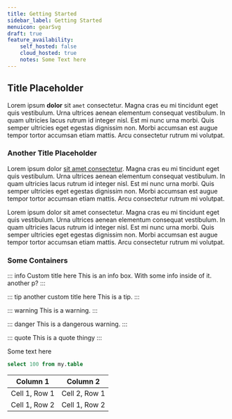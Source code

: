 ```yaml
---
title: Getting Started
sidebar_label: Getting Started
menuicon: gearSvg
draft: true
feature_availability:
    self_hosted: false 
    cloud_hosted: true 
    notes: Some Text here
---
```


## Title Placeholder
Lorem ipsum **dolor** sit `amet` consectetur. Magna cras eu mi tincidunt eget quis vestibulum. Urna ultrices aenean elementum consequat vestibulum. In quam ultricies lacus rutrum id integer nisl. Est mi nunc urna morbi. Quis semper ultricies eget egestas dignissim non. Morbi accumsan est augue tempor tortor accumsan etiam mattis. Arcu consectetur rutrum mi volutpat. 

### Another Title Placeholder

Lorem ipsum dolor [sit amet consectetur](http://google.com). Magna cras eu mi tincidunt eget quis vestibulum. Urna ultrices aenean elementum consequat vestibulum. In quam ultricies lacus rutrum id integer nisl. Est mi nunc urna morbi. Quis semper ultricies eget egestas dignissim non. Morbi accumsan est augue tempor tortor accumsan etiam mattis. Arcu consectetur rutrum mi volutpat.

Lorem ipsum dolor sit amet consectetur. Magna cras eu mi tincidunt eget quis vestibulum. Urna ultrices aenean elementum consequat vestibulum. In quam ultricies lacus rutrum id integer nisl. Est mi nunc urna morbi. Quis semper ultricies eget egestas dignissim non. Morbi accumsan est augue tempor tortor accumsan etiam mattis. Arcu consectetur rutrum mi volutpat.

### Some Containers
::: info Custom title here
This is an info box. With some info inside of it.
another p?
:::

::: tip another custom title here
This is a tip.
:::

::: warning
This is a warning.
:::

::: danger
This is a dangerous warning.
:::

::: quote 
This is a quote thingy
:::

Some text here

```sql
select 100 from my.table
```

| Column 1      | Column 2      |
| ------------- | ------------- |
| Cell 1, Row 1 | Cell 2, Row 1 |
| Cell 1, Row 2 | Cell 1, Row 2 |
